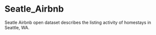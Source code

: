 # Seatle_Airbnb
Seatle Airbnb open dataset describes the listing activity of homestays in Seattle, WA.
